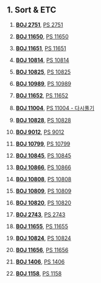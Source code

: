 ## 1. Sort & ETC

1. [**BOJ 2751**](https://www.acmicpc.net/problem/2751),
[PS 2751](https://github.com/kimhyeon/PS/blob/master/src/sort_etc_2/PS2751.java)

2. [**BOJ 11650**](https://www.acmicpc.net/problem/11650),
[PS 11650](https://github.com/kimhyeon/PS/blob/master/src/sort_etc_2/PS11650.java)

3. [**BOJ 11651**](https://www.acmicpc.net/problem/11651),
[PS 11651](https://github.com/kimhyeon/PS/blob/master/src/sort_etc_2/PS11651.java)

4. [**BOJ 10814**](https://www.acmicpc.net/problem/10814),
[PS 10814](https://github.com/kimhyeon/PS/blob/master/src/sort_etc_2/PS10814.java)

6. [**BOJ 10825**](https://www.acmicpc.net/problem/10825),
[PS 10825](https://github.com/kimhyeon/PS/blob/master/src/sort_etc_2/PS10825.java)

7. [**BOJ 10989**](https://www.acmicpc.net/problem/10989),
[PS 10989](https://github.com/kimhyeon/PS/blob/master/src/sort_etc_2/PS10989.java)

8. [**BOJ 11652**](https://www.acmicpc.net/problem/11652),
[PS 11652](https://github.com/kimhyeon/PS/blob/master/src/sort_etc_2/PS11652.java)

9. [**BOJ 11004**](https://www.acmicpc.net/problem/11004),
[PS 11004 - 다시풀기](https://github.com/kimhyeon/PS/blob/master/src/sort_etc_2/PS11004.java)

10. [**BOJ 10828**](https://www.acmicpc.net/problem/10828),
[PS 10828](https://github.com/kimhyeon/PS/blob/master/src/sort_etc_2/PS10828.java)

11. [**BOJ 9012**](https://www.acmicpc.net/problem/9012),
[PS 9012](https://github.com/kimhyeon/PS/blob/master/src/sort_etc_2/PS9012.java)

12. [**BOJ 10799**](https://www.acmicpc.net/problem/10799),
[PS 10799](https://github.com/kimhyeon/PS/blob/master/src/sort_etc_2/PS10799.java)

13. [**BOJ 10845**](https://www.acmicpc.net/problem/10845),
[PS 10845](https://github.com/kimhyeon/PS/blob/master/src/sort_etc_2/PS10845.java)

14. [**BOJ 10866**](https://www.acmicpc.net/problem/10866),
[PS 10866](https://github.com/kimhyeon/PS/blob/master/src/sort_etc_2/PS10866.java)


15. [**BOJ 10808**](https://www.acmicpc.net/problem/10808),
[PS 10808](https://github.com/kimhyeon/PS/blob/master/src/sort_etc_2/PS10808.java)


16. [**BOJ 10809**](https://www.acmicpc.net/problem/10809),
[PS 10809](https://github.com/kimhyeon/PS/blob/master/src/sort_etc_2/PS10809.java)

17. [**BOJ 10820**](https://www.acmicpc.net/problem/10820),
[PS 10820](https://github.com/kimhyeon/PS/blob/master/src/sort_etc_2/PS10820.java)

18. [**BOJ 2743**](https://www.acmicpc.net/problem/2743),
[PS 2743](https://github.com/kimhyeon/PS/blob/master/src/sort_etc_2/PS2743.java)

19. [**BOJ 11655**](https://www.acmicpc.net/problem/11655),
[PS 11655](https://github.com/kimhyeon/PS/blob/master/src/sort_etc_2/PS11655.java)

20. [**BOJ 10824**](https://www.acmicpc.net/problem/10824),
[PS 10824](https://github.com/kimhyeon/PS/blob/master/src/sort_etc_2/PS10824.java)

21. [**BOJ 11656**](https://www.acmicpc.net/problem/11656),
[PS 11656](https://github.com/kimhyeon/PS/blob/master/src/sort_etc_2/PS11656.java)

22. [**BOJ 1406**](https://www.acmicpc.net/problem/1406),
[PS 1406](https://github.com/kimhyeon/PS/blob/master/src/sort_etc_2/PS1406.java)

23. [**BOJ 1158**](https://www.acmicpc.net/problem/1158),
[PS 1158](https://github.com/kimhyeon/PS/blob/master/src/sort_etc_2/PS1158.java)








